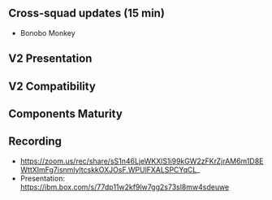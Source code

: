 ## Cross-squad updates (15 min)

- Bonobo Monkey

## V2 Presentation

## V2 Compatibility

## Components Maturity

## Recording
- https://zoom.us/rec/share/sS1n46LjeWKXlS1i99kGW2zFKrZjrAM6m1D8EWttXImFg7isnmlyltcskkOXJOsF.WPUlFXALSPCYqCL_
- Presentation: https://ibm.box.com/s/77dp11w2kf9lw7gg2s73sl8mw4sdeuwe

